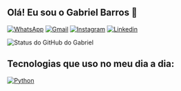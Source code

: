 ## Olá! Eu sou o Gabriel Barros 👋
[![WhatsApp](https://img.shields.io/badge/WhatsApp-25D366?style=for-the-badge&logo=whatsapp&logoColor=white)](https://wa.me/qr/NLTYWHJTWJS3I1)
[![Gmail](https://img.shields.io/badge/Gmail-D14836?style=for-the-badge&logo=gmail&logoColor=white)](mailto:barrosmirandagabriel@gmail.com)
[![Instagram](https://img.shields.io/badge/Instagram-E4405F?style=for-the-badge&logo=instagram&logoColor=white)](https://www.instagram.com/gabrielbarros.0_0?igsh=MW0wdGFuYjRzcTc3dA==)
[![Linkedin](https://img.shields.io/badge/LinkedIn-0077B5?style=for-the-badge&logo=linkedin&logoColor=white)]((https://www.linkedin.com/in/gabriel-barros-miranda-008119352?utm_source=share&utm_campaign=share_via&utm_content=profile&utm_medium=android_app))

![Status do GitHub do Gabriel](https://github-readme-stats.vercel.app/api?username=Drevolo&show_icons=true&theme=merko)

## Tecnologias que uso no meu dia a dia:

[![Python](https://img.shields.io/badge/Python-3776AB?style=for-the-badge&logo=python&logoColor=white)]()

